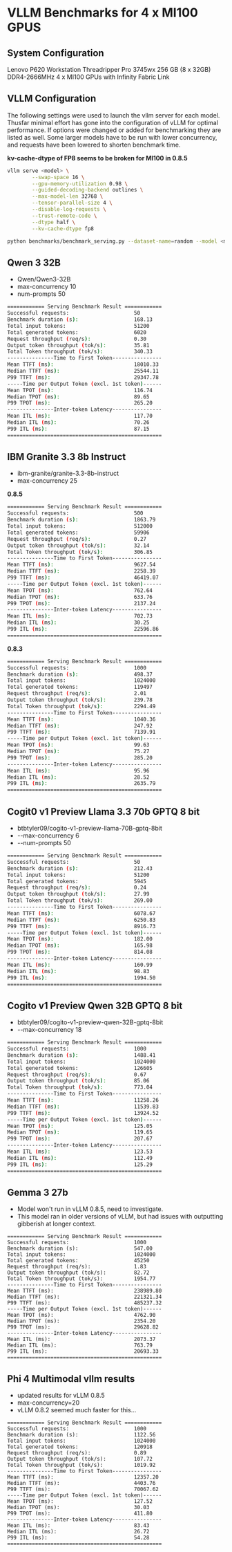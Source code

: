 # VLLM Benchmarks for 4 x MI100 GPUS

## System Configuration
Lenovo P620 Workstation
Threadripper Pro 3745wx
256 GB (8 x 32GB) DDR4-2666MHz
4 x MI100 GPUs with Infinity Fabric Link

## VLLM Configuration
The following settings were used to launch the vllm server for each model. Thusfar minimal effort has gone into the configuration of vLLM for optimal performance. If options were changed or added for benchmarking they are listed as well. Some larger models have to be run with lower concurrency, and requests have been lowered to shorten benchmark time.

**kv-cache-dtype of FP8 seems to be broken for MI100 in 0.8.5**

```bash
vllm serve <model> \
        --swap-space 16 \
        --gpu-memory-utilization 0.98 \
        --guided-decoding-backend outlines \
        --max-model-len 32768 \
        --tensor-parallel-size 4 \
        --disable-log-requests \
        --trust-remote-code \
        --dtype half \
        --kv-cache-dtype fp8

```
```bash
python benchmarks/benchmark_serving.py --dataset-name=random --model <model> --max-concurrency 50
```
## Qwen 3 32B
* Qwen/Qwen3-32B
* max-concurrency 10
* num-prompts 50

```bash
============ Serving Benchmark Result ============
Successful requests:                     50        
Benchmark duration (s):                  168.13    
Total input tokens:                      51200     
Total generated tokens:                  6020      
Request throughput (req/s):              0.30      
Output token throughput (tok/s):         35.81     
Total Token throughput (tok/s):          340.33    
---------------Time to First Token----------------
Mean TTFT (ms):                          18010.33  
Median TTFT (ms):                        25544.11  
P99 TTFT (ms):                           29347.78  
-----Time per Output Token (excl. 1st token)------
Mean TPOT (ms):                          116.74    
Median TPOT (ms):                        89.65     
P99 TPOT (ms):                           265.20    
---------------Inter-token Latency----------------
Mean ITL (ms):                           117.70    
Median ITL (ms):                         70.26     
P99 ITL (ms):                            87.15     
==================================================
```



## IBM Granite 3.3 8b Instruct
* ibm-granite/granite-3.3-8b-instruct
* max-concurrency 25

**0.8.5**
```bash
============ Serving Benchmark Result ============
Successful requests:                     500       
Benchmark duration (s):                  1863.79   
Total input tokens:                      512000    
Total generated tokens:                  59906     
Request throughput (req/s):              0.27      
Output token throughput (tok/s):         32.14     
Total Token throughput (tok/s):          306.85    
---------------Time to First Token----------------
Mean TTFT (ms):                          9627.54   
Median TTFT (ms):                        2258.39   
P99 TTFT (ms):                           46419.07  
-----Time per Output Token (excl. 1st token)------
Mean TPOT (ms):                          762.64    
Median TPOT (ms):                        633.76    
P99 TPOT (ms):                           2137.24   
---------------Inter-token Latency----------------
Mean ITL (ms):                           702.73    
Median ITL (ms):                         30.25     
P99 ITL (ms):                            22596.86  
==================================================
```

**0.8.3**
```bash
============ Serving Benchmark Result ============
Successful requests:                     1000      
Benchmark duration (s):                  498.37    
Total input tokens:                      1024000   
Total generated tokens:                  119497    
Request throughput (req/s):              2.01      
Output token throughput (tok/s):         239.78    
Total Token throughput (tok/s):          2294.49   
---------------Time to First Token----------------
Mean TTFT (ms):                          1040.36   
Median TTFT (ms):                        247.92    
P99 TTFT (ms):                           7139.91   
-----Time per Output Token (excl. 1st token)------
Mean TPOT (ms):                          99.63     
Median TPOT (ms):                        75.27     
P99 TPOT (ms):                           285.20    
---------------Inter-token Latency----------------
Mean ITL (ms):                           95.96     
Median ITL (ms):                         28.52     
P99 ITL (ms):                            2635.79   
==================================================
```

## Cogit0 v1 Preview Llama 3.3 70b GPTQ 8 bit
* btbtyler09/cogito-v1-preview-llama-70B-gptq-8bit
* --max-concurrency 6
* --num-prompts 50
```bash
============ Serving Benchmark Result ============
Successful requests:                     50        
Benchmark duration (s):                  212.43    
Total input tokens:                      51200     
Total generated tokens:                  5945      
Request throughput (req/s):              0.24      
Output token throughput (tok/s):         27.99     
Total Token throughput (tok/s):          269.00    
---------------Time to First Token----------------
Mean TTFT (ms):                          6078.67   
Median TTFT (ms):                        6250.83   
P99 TTFT (ms):                           8916.73   
-----Time per Output Token (excl. 1st token)------
Mean TPOT (ms):                          182.00    
Median TPOT (ms):                        165.98    
P99 TPOT (ms):                           814.08    
---------------Inter-token Latency----------------
Mean ITL (ms):                           160.99    
Median ITL (ms):                         98.83     
P99 ITL (ms):                            1994.50   
==================================================
```

## Cogito v1 Preview Qwen 32B GPTQ 8 bit
* btbtyler09/cogito-v1-preview-qwen-32B-gptq-8bit
* --max-concurrency 18
```bash
============ Serving Benchmark Result ============
Successful requests:                     1000      
Benchmark duration (s):                  1488.41   
Total input tokens:                      1024000   
Total generated tokens:                  126605    
Request throughput (req/s):              0.67      
Output token throughput (tok/s):         85.06     
Total Token throughput (tok/s):          773.04    
---------------Time to First Token----------------
Mean TTFT (ms):                          11258.26  
Median TTFT (ms):                        11539.83  
P99 TTFT (ms):                           13924.52  
-----Time per Output Token (excl. 1st token)------
Mean TPOT (ms):                          125.05    
Median TPOT (ms):                        119.65    
P99 TPOT (ms):                           207.67    
---------------Inter-token Latency----------------
Mean ITL (ms):                           123.53    
Median ITL (ms):                         112.49    
P99 ITL (ms):                            125.29    
==================================================
```

## Gemma 3 27b
* Model won't run in vLLM 0.8.5, need to investigate.
* This model ran in older versions of vLLM, but had issues with outputting gibberish at longer context.
```
============ Serving Benchmark Result ============
Successful requests:                     1000      
Benchmark duration (s):                  547.00    
Total input tokens:                      1024000   
Total generated tokens:                  45250     
Request throughput (req/s):              1.83      
Output token throughput (tok/s):         82.72     
Total Token throughput (tok/s):          1954.77   
---------------Time to First Token----------------
Mean TTFT (ms):                          238989.80 
Median TTFT (ms):                        221321.34 
P99 TTFT (ms):                           485237.32 
-----Time per Output Token (excl. 1st token)------
Mean TPOT (ms):                          4762.90   
Median TPOT (ms):                        2354.20   
P99 TPOT (ms):                           29628.82  
---------------Inter-token Latency----------------
Mean ITL (ms):                           2073.37   
Median ITL (ms):                         763.79    
P99 ITL (ms):                            20693.33  
==================================================
```

## Phi 4 Multimodal vllm results
* updated results for vLLM 0.8.5
* max-concurrency=20
* vLLM 0.8.2 seemed much faster for this...
```
============ Serving Benchmark Result ============
Successful requests:                     1000      
Benchmark duration (s):                  1122.56   
Total input tokens:                      1024000   
Total generated tokens:                  120918    
Request throughput (req/s):              0.89      
Output token throughput (tok/s):         107.72    
Total Token throughput (tok/s):          1019.92   
---------------Time to First Token----------------
Mean TTFT (ms):                          12357.20  
Median TTFT (ms):                        4403.76   
P99 TTFT (ms):                           70067.62  
-----Time per Output Token (excl. 1st token)------
Mean TPOT (ms):                          127.52    
Median TPOT (ms):                        30.03     
P99 TPOT (ms):                           411.80    
---------------Inter-token Latency----------------
Mean ITL (ms):                           83.43     
Median ITL (ms):                         26.72     
P99 ITL (ms):                            54.28     
==================================================
```
